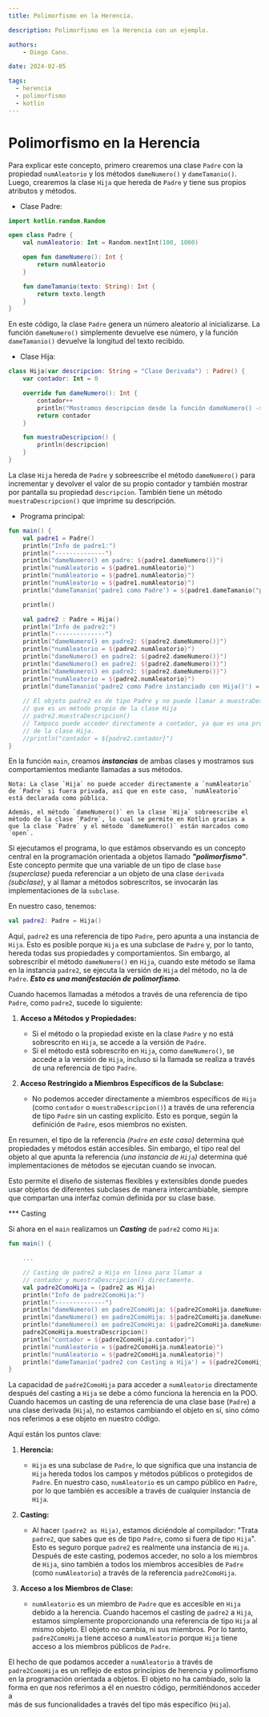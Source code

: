 ```yaml
---
title: Polimorfismo en la Herencia.

description: Polimorfismo en la Herencia con un ejemplo.

authors:
    - Diego Cano.

date: 2024-02-05

tags:
  - herencia
  - polimorfismo
  - kotlin
---
```

# Polimorfismo en la Herencia

Para explicar este concepto, primero crearemos una clase `Padre` con la propiedad `numAleatorio` y los métodos `dameNumero()` y `dameTamanio()`. 
Luego, crearemos la clase `Hija` que hereda de `Padre` y tiene sus propios atributos y métodos.

* Clase Padre:

```kotlin
import kotlin.random.Random

open class Padre {
    val numAleatorio: Int = Random.nextInt(100, 1000)

    open fun dameNumero(): Int {
        return numAleatorio
    }

    fun dameTamanio(texto: String): Int {
        return texto.length
    }
}
```

En este código, la clase `Padre` genera un número aleatorio al inicializarse. La función `dameNumero()` simplemente devuelve ese número, 
y la función `dameTamanio()` devuelve la longitud del texto recibido.

* Clase Hija:

```kotlin
class Hija(var descripcion: String = "Clase Derivada") : Padre() {
    var contador: Int = 0

    override fun dameNumero(): Int {
        contador++
        println("Mostramos descripcion desde la función dameNumero() -> $descripcion")
        return contador
    }

    fun muestraDescripcion() {
        println(descripcion)
    }
}
```

La clase `Hija` hereda de `Padre` y sobreescribe el método `dameNumero()` para incrementar y devolver el valor de 
su propio contador y también mostrar por pantalla su propiedad `descripcion`. 
También tiene un método `muestraDescripcion()` que imprime su descripción.

* Programa principal:

```kotlin
fun main() {
    val padre1 = Padre()
    println("Info de padre1:")
    println("--------------")
    println("dameNumero() en padre: ${padre1.dameNumero()}")
    println("numAleatorio = ${padre1.numAleatorio}")
    println("numAleatorio = ${padre1.numAleatorio}")
    println("numAleatorio = ${padre1.numAleatorio}")
    println("dameTamanio('padre1 como Padre') = ${padre1.dameTamanio("padre1 como Padre")}")

    println()

    val padre2 : Padre = Hija()
    println("Info de padre2:")
    println("--------------")
    println("dameNumero() en padre2: ${padre2.dameNumero()}")
    println("numAleatorio = ${padre2.numAleatorio}")
    println("dameNumero() en padre2: ${padre2.dameNumero()}")
    println("dameNumero() en padre2: ${padre2.dameNumero()}")
    println("dameNumero() en padre2: ${padre2.dameNumero()}")
    println("numAleatorio = ${padre2.numAleatorio}")
    println("dameTamanio('padre2 como Padre instanciado con Hija()') = ${padre2.dameTamanio("padre2 como Padre instanciado con Hija()")}")
    
    // El objeto padre2 es de tipo Padre y no puede llamar a muestraDescripcion(), 
    // que es un método propio de la clase Hija
    // padre2.muestraDescripcion()
    // Tampoco puede acceder directamente a contador, ya que es una propiedad 
    // de la clase Hija.
    //println("contador = ${padre2.contador}")
}
```

En la función `main`, creamos ***instancias*** de ambas clases y mostramos sus comportamientos mediante llamadas a sus métodos.

  ```
  Nota: La clase `Hija` no puede acceder directamente a `numAleatorio` de `Padre` si fuera privada, así que en este caso, `numAleatorio` 
  está declarada como pública. 
  
  Además, el método `dameNumero()` en la clase `Hija` sobreescribe el método de la clase `Padre`, lo cual se permite en Kotlin gracias a 
  que la clase `Padre` y el método `dameNumero()` están marcados como `open`.
  ```

Si ejecutamos el programa, lo que estámos observando es un concepto central en la programación orientada a objetos llamado ***"polimorfismo"***. 
Este concepto permite que una variable de un tipo de clase `base` *(superclase)* pueda referenciar a un objeto de una clase `derivada` *(subclase)*, 
y al llamar a métodos sobrescritos, se invocarán las implementaciones de la `subclase`.

En nuestro caso, tenemos:

```kotlin
val padre2: Padre = Hija()
```

Aquí, `padre2` es una referencia de tipo `Padre`, pero apunta a una instancia de `Hija`. 
Esto es posible porque `Hija` es una subclase de `Padre` y, por lo tanto, hereda todas sus propiedades y comportamientos. 
Sin embargo, al sobrescribir el método `dameNumero()` en `Hija`, cuando este método se llama en la instancia `padre2`, 
se ejecuta la versión de `Hija` del método, no la de `Padre`. ***Esto es una manifestación de polimorfismo***.

Cuando hacemos llamadas a métodos a través de una referencia de tipo `Padre`, como `padre2`, sucede lo siguiente:

1. **Acceso a Métodos y Propiedades:**
    - Si el método o la propiedad existe en la clase `Padre` y no está sobrescrito en `Hija`, se accede a la versión de `Padre`.
    - Si el método está sobrescrito en `Hija`, como `dameNumero()`, se accede a la versión de `Hija`,
      incluso si la llamada se realiza a través de una referencia de tipo `Padre`.

2. **Acceso Restringido a Miembros Específicos de la Subclase:**
    - No podemos acceder directamente a miembros específicos de `Hija` (como `contador` o `muestraDescripcion()`) a través de una
      referencia de tipo `Padre` sin un casting explícito. Esto es porque, según la definición de `Padre`, esos miembros no existen.

En resumen, el tipo de la referencia *(`Padre` en este caso)* determina qué propiedades y métodos están accesibles. 
Sin embargo, el tipo real del objeto al que apunta la referencia *(una instancia de `Hija`)* determina qué implementaciones de 
métodos se ejecutan cuando se invocan. 

Esto permite el diseño de sistemas flexibles y extensibles donde puedes usar objetos de diferentes subclases de manera intercambiable, 
siempre que compartan una interfaz común definida por su clase base.

*** Casting

Si ahora en el `main` realizamos un ***Casting*** de `padre2` como `Hija`:

```kotlin
fun main() {

    ...    

    // Casting de padre2 a Hija en línea para llamar a
    // contador y muestraDescripcion() directamente.
    val padre2ComoHija = (padre2 as Hija)
    println("Info de padre2ComoHija:")
    println("--------------")
    println("dameNumero() en padre2ComoHija: ${padre2ComoHija.dameNumero()}")
    println("dameNumero() en padre2ComoHija: ${padre2ComoHija.dameNumero()}")
    println("dameNumero() en padre2ComoHija: ${padre2ComoHija.dameNumero()}")
    padre2ComoHija.muestraDescripcion()
    println("contador = ${padre2ComoHija.contador}")
    println("numAleatorio = ${padre2ComoHija.numAleatorio}")
    println("numAleatorio = ${padre2ComoHija.numAleatorio}")
    println("dameTamanio('padre2 con Casting a Hija') = ${padre2ComoHija.dameTamanio("padre2 con Casting a Hija")}")
}
```

La capacidad de `padre2ComoHija` para acceder a `numAleatorio` directamente después del casting a `Hija` se debe a cómo funciona la herencia en la POO. 
Cuando hacemos un casting de una referencia de una clase base (`Padre`) a una clase derivada (`Hija`), no estamos cambiando el objeto en sí, 
sino cómo nos referimos a ese objeto en nuestro código.

Aquí están los puntos clave:

1. **Herencia:**
   - `Hija` es una subclase de `Padre`, lo que significa que una instancia de `Hija` hereda todos los campos y métodos públicos o protegidos de `Padre`.
     En nuestro caso, `numAleatorio` es un campo público en `Padre`, por lo que también es accesible a través de cualquier instancia de `Hija`.

2. **Casting:**
   - Al hacer `(padre2 as Hija)`, estamos diciéndole al compilador: "Trata `padre2`, que sabes que es de tipo `Padre`, como si fuera de tipo `Hija`".
     Esto es seguro porque `padre2` es realmente una instancia de `Hija`. Después de este casting, podemos acceder, no solo a los miembros de `Hija`,
     sino también a todos los miembros accesibles de `Padre` (como `numAleatorio`) a través de la referencia `padre2ComoHija`.

3. **Acceso a los Miembros de Clase:**
   - `numAleatorio` es un miembro de `Padre` que es accesible en `Hija` debido a la herencia. Cuando hacemos el casting de `padre2` a `Hija`,
     estamos simplemente proporcionando una referencia de tipo `Hija` al mismo objeto.
     El objeto no cambia, ni sus miembros. Por lo tanto, `padre2ComoHija` tiene acceso a `numAleatorio` porque `Hija` tiene acceso a los miembros
     públicos de `Padre`.

El hecho de que podamos acceder a `numAleatorio` a través de `padre2ComoHija` es un reflejo de estos principios de herencia y polimorfismo en la 
programación orientada a objetos. El objeto no ha cambiado, solo la forma en que nos referimos a él en nuestro código, permitiéndonos acceder a  
más de sus funcionalidades a través del tipo más específico (`Hija`).
